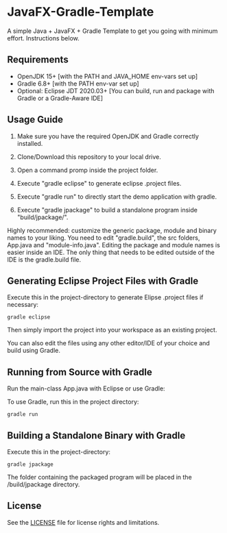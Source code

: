 # JavaFX-Gradle-Template

A simple Java + JavaFX + Gradle Template to get you going with minimum effort. Instructions below.


## Requirements

* OpenJDK 15+ [with the PATH and JAVA_HOME env-vars set up]
* Gradle 6.8+ [with the PATH env-var set up]
* Optional: Eclipse JDT 2020.03+ [You can build, run and package with Gradle or a Gradle-Aware IDE]


## Usage Guide

1. Make sure you have the required OpenJDK and Gradle correctly installed.

2. Clone/Download this repository to your local drive.

3. Open a command promp inside the project folder.

4. Execute "gradle eclipse" to generate eclipse .project files.

5. Execute "gradle run" to directly start the demo application with gradle.

6. Execute "gradle jpackage" to build a standalone program inside "build/jpackage/".

Highly recommended: customize the generic package, module and binary names to your liking. You need to edit "gradle.build", the src folders, App.java and "module-info.java". Editing the package and module names is easier inside an IDE. The only thing that needs to be edited outside of the IDE is the gradle.build file.


## Generating Eclipse Project Files with Gradle

Execute this in the project-directory to generate Elipse .project files if necessary:
```Shell
gradle eclipse
```
Then simply import the project into your workspace as an existing project.

You can also edit the files using any other editor/IDE of your choice and build using Gradle.


## Running from Source with Gradle

Run the main-class App.java with Eclipse or use Gradle:

To use Gradle, run this in the project directory:
```Shell
gradle run
```


## Building a Standalone Binary with Gradle

Execute this in the project-directory:
```Shell
gradle jpackage
```
The folder containing the packaged program will be placed in the /build/jpackage directory.


## License

See the [LICENSE](LICENSE.md) file for license rights and limitations.
